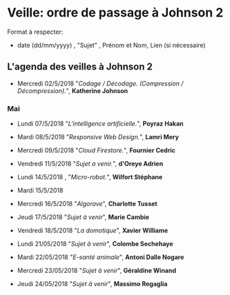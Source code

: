 # Veille: ordre de passage à Johnson 2

Format à respecter:   
- date (dd/mm/yyyy) , "Sujet" ,  Prénom et Nom, Lien (si nécessaire)

## L'agenda des veilles à Johnson 2

- Mercredi 02/5/2018 "*Codage / Décodage. (Compression / Décompression).*", __Katherine Johnson__

### Mai

- Lundi 07/5/2018 "*L'intelligence artificielle.*", **Poyraz Hakan**
- Mardi 08/5/2018 "*Responsive Web Design.*", **Lamri Mery**
- Mercredi 09/5/2018 "*Cloud Firestore.*", **Fournier Cedric**
- Vendredi 11/5/2018 "*Sujet a venir.*", **d'Oreye Adrien**

- Lundi 14/5/2018 , "*Micro-robot.*", **Wilfort Stéphane**
- Mardi 15/5/2018
- Mercredi 16/5/2018 "*Algorave*", **Charlotte Tusset**
- Jeudi 17/5/2018 "*Sujet à venir*", **Marie Cambie**
- Vendredi 18/5/2018 "*La domotique*", **Xavier Williame**

- Lundi 21/05/2018 "*Sujet à venir*", **Colombe Sechehaye**
- Mardi 22/05/2018 "*E-santé animale*", **Antoni Dalle Nogare**
- Mercredi 23/05/2018 "*Sujet à venir*", **Géraldine Winand**
- Jeudi 24/05/2018 "*Sujet à venir*", **Massimo Regaglia**
